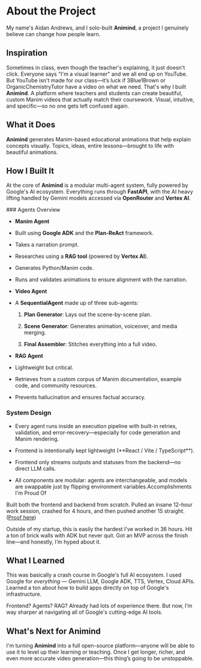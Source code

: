 # About the Project

My name's Aidan Andrews, and I solo-built **Animind**, a project I genuinely believe can change how people learn.

## Inspiration

Sometimes in class, even though the teacher's explaining, it just doesn't click. Everyone says "I'm a visual learner" and we all end up on YouTube. But YouTube isn't made for our class—it’s luck if 3Blue1Brown or OrganicChemistryTutor have a video on what we need. That's why I built **Animind**. A platform where teachers and students can create beautiful, custom Manim videos that actually match their coursework. Visual, intuitive, and specific—so no one gets left confused again.

## What it Does

**Animind** generates Manim-based educational animations that help explain concepts visually. Topics, ideas, entire lessons—brought to life with beautiful animations.

## How I Built It

At the core of **Animind** is a modular multi-agent system, fully powered by Google's AI ecosystem. Everything runs through **FastAPI**, with the AI heavy lifting handled by Gemini models accessed via **OpenRouter** and **Vertex AI**.



\### Agents Overview



- **Manim Agent**

- Built using **Google ADK** and the **Plan-ReAct** framework.

- Takes a narration prompt.

- Researches using a **RAG tool** (powered by **Vertex AI**).

 - Generates Python/Manim code.

 - Runs and validates animations to ensure alignment with the narration.



- **Video Agent**

 - A **SequentialAgent** made up of three sub-agents:

   1. **Plan Generator**: Lays out the scene-by-scene plan.

   2. **Scene Generator**: Generates animation, voiceover, and media merging.

   3. **Final Assembler**: Stitches everything into a full video.



- **RAG Agent**

- Lightweight but critical.

- Retrieves from a custom corpus of Manim documentation, example code, and community resources.

- Prevents hallucination and ensures factual accuracy.



### System Design



- Every agent runs inside an execution pipeline with built-in retries, validation, and error-recovery—especially for code generation and Manim rendering.

- Frontend is intentionally kept lightweight (\*\*React / Vite / TypeScript\*\*).

- Frontend only streams outputs and statuses from the backend—no direct LLM calls.

- All components are modular: agents are interchangeable, and models are swappable just by flipping environment variables.Accomplishments I'm Proud Of

Built both the frontend and backend from scratch. Pulled an insane 12-hour work session, crashed for 4 hours, and then pushed another 15 straight. ([Proof here](https://www.youtube.com/@aidanandrews/streams))

Outside of my startup, this is easily the hardest I've worked in 36 hours. Hit a ton of brick walls with ADK but never quit. Got an MVP across the finish line—and honestly, I’m hyped about it.

## What I Learned

This was basically a crash course in Google's full AI ecosystem. I used Google for *everything* — Gemini LLM, Google ADK, TTS, Vertex, Cloud APIs. Learned a ton about how to build apps directly on top of Google's infrastructure.

Frontend? Agents? RAG? Already had lots of experience there. But now, I’m way sharper at navigating all of Google's cutting-edge AI tools.

## What's Next for Animind

I'm turning **Animind** into a full open-source platform—anyone will be able to use it to level up their learning or teaching. Once I get longer, richer, and even more accurate video generation—this thing’s going to be unstoppable.

